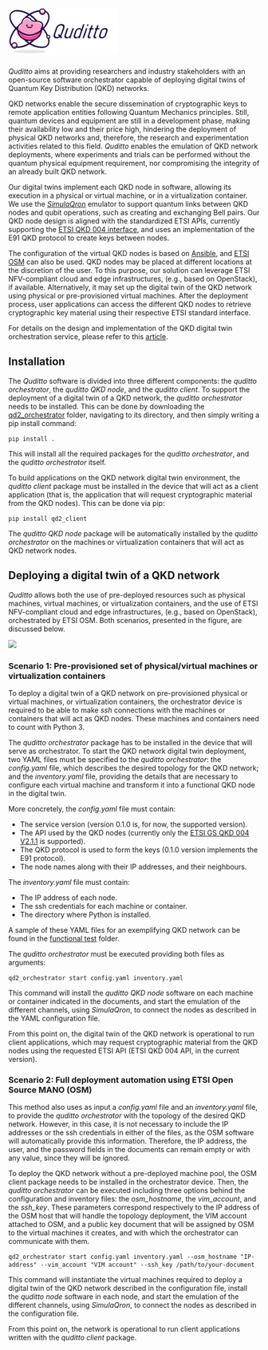 # <img src="Images/quditto_logo.png" width= 220/>


*Quditto* aims at providing researchers and industry stakeholders with an open-source software orchestrator capable of deploying digital twins of Quantum Key Distribution (QKD) networks.

QKD networks enable the secure dissemination of cryptographic keys to remote application entities following Quantum Mechanics principles. Still, quantum devices and equipment are still in a development phase, making their availability low and their price high, hindering the deployment of physical QKD networks and, therefore, the research and experimentation activities related to this field. *Quditto* enables the emulation of QKD network deployments, where experiments and trials can be performed without the quantum physical equipment requirement, nor compromising the integrity of an already built QKD network. 

Our digital twins implement each QKD node in software, allowing its execution in a physical or virtual machine, or in a virtualization container. We use the [*SimulaQron*](http://www.simulaqron.org) emulator to support quantum links between QKD nodes and qubit operations, such as creating and exchanging Bell pairs. Our QKD node design is aligned with the standardized ETSI APIs, currently supporting the [ETSI QKD 004 interface](https://portal.etsi.org/webapp/workprogram/Report_WorkItem.asp?WKI_ID=54395), and uses an implementation of the E91 QKD protocol to create keys between nodes. 

The configuration of the virtual QKD nodes is based on [Ansible](https://www.ansible.com), and [ETSI OSM](https://osm.etsi.org) can also be used. QKD nodes may be placed at different locations at the discretion of the user. To this purpose, our solution can leverage ETSI NFV-compliant cloud and edge infrastructures, (e.g., based on OpenStack), if available. Alternatively, it may set up the digital twin of the QKD network using physical or pre-provisioned virtual machines. After the deployment process, user applications can access the different QKD nodes to retrieve cryptographic key material using their respective ETSI standard interface.

For details on the design and implementation of the QKD digital twin orchestration service, please refer to this [article](https://www.mdpi.com/2076-3417/14/3/1018).

## Installation

The *Quditto* software is divided into three different components: the *quditto orchestrator*, the *quditto QKD node*, and the *quditto client*. To support the deployment of a digital twin of a QKD network, the *quditto orchestrator* needs to be installed. This can be done by downloading the [qd2_orchestrator](https://github.com/Networks-it-uc3m/Quditto/tree/main/qd2_orchestrator) folder, navigating to its directory, and then simply writing a pip install command:

```
pip install .
````

This will install all the required packages for the *quditto orchestrator*, and the *quditto orchestrator* itself.

To build applications on the QKD network digital twin environment, the *quditto client* package must be installed in the device that will act as a client application (that is, the application that will request cryptographic material from the QKD nodes). This can be done via pip:

```
pip install qd2_client
```

The *quditto QKD node* package will be automatically installed by the *quditto orchestrator* on the machines or virtualization containers that will act as QKD network nodes.

## Deploying a digital twin of a QKD network

*Quditto* allows both the use of pre-deployed resources such as physical machines, virtual machines, or virtualization containers, and the use of ETSI NFV-compliant cloud and edge infrastructures, (e.g., based on OpenStack), orchestrated by ETSI OSM. Both scenarios, presented in the figure, are discussed below. 


<img src="Images/deployment_scenarios.png"/>


### Scenario 1: Pre-provisioned set of physical/virtual machines or virtualization containers

To deploy a digital twin of a QKD network on pre-provisioned physical or virtual machines, or virtualization containers, the orchestrator device is required to be able to make *ssh* connections with the machines or containers that will act as QKD nodes. These machines and containers need to count with Python 3.

The *quditto orchestrator* package has to be installed in the device that will serve as orchestrator. To start the QKD network digital twin deployment, two YAML files must be specified to the *quditto orchestrator*: the *config.yaml* file, which describes the desired topology for the QKD network; and the *inventory.yaml* file, providing the details that are necessary to configure each virtual machine and transform it into a functional QKD node in the digital twin. 

More concretely, the *config.yaml* file must contain:

- The service version (version 0.1.0 is, for now, the supported version).
- The API used by the QKD nodes (currently only the [ETSI GS QKD 004 V2.1.1](https://www.etsi.org/deliver/etsi_gs/QKD/001_099/004/02.01.01_60/gs_qkd004v020101p.pdf) is supported).
- The QKD protocol is used to form the keys (0.1.0 version implements the E91 protocol).
- The node names along with their IP addresses, and their neighbours.

The *inventory.yaml* file must contain:

- The IP address of each node.
- The ssh credentials for each machine or container.
- The directory where Python is installed.

A sample of these YAML files for an exemplifying QKD network can be found in the [functional test](https://github.com/Networks-it-uc3m/Quditto/tree/main/functional_test) folder. 

The *quditto orchestrator* must be executed providing both files as arguments: 

```
qd2_orchestrator start config.yaml inventory.yaml
```

This command will install the *quditto QKD node* software on each machine or container indicated in the documents, and start the emulation of the different channels, using *SimulaQron*, to connect the nodes as described in the YAML configuration file. 

From this point on, the digital twin of the QKD network is operational to run client applications, which may request cryptographic material from the QKD nodes using the requested ETSI API (ETSI QKD 004 API, in the current version).

### Scenario 2: Full deployment automation using ETSI Open Source MANO (OSM)

This method also uses as input a *config.yaml* file and an *inventory.yaml* file, to provide the *quditto orchestrator* with the topology of the desired QKD network. However, in this case, it is not necessary to include the IP addresses or the ssh credentials in either of the files, as the OSM software will automatically provide this information. Therefore, the IP address, the user, and the password fields in the documents can remain empty or with any value, since they will be ignored.

To deploy the QKD network without a pre-deployed machine pool, the OSM client package needs to be installed in the orchestrator device. Then, the *quditto orchestrator* can be executed including three options behind the configuration and inventory files: the *osm_hostname*, the *vim_account*, and the *ssh_key*. These parameters correspond respectively to the IP address of the OSM host that will handle the topology deployment, the VIM account attached to OSM, and a public key document that will be assigned by OSM to the virtual machines it creates, and with which the orchestrator can communicate with them.

```
qd2_orchestrator start config.yaml inventory.yaml --osm_hostname "IP-address" --vim_account "VIM account" --ssh_key /path/to/your-document
```

This command will instantiate the virtual machines required to deploy a digital twin of the QKD network described in the configuration file, install the *quditto node* software in each node, and start the emulation of the different channels, using *SimulaQron*, to connect the nodes as described in the configuration file.

From this point on, the network is operational to run client applications written with the *quditto client* package.

